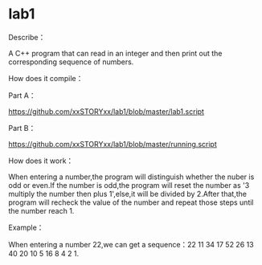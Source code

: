 # lab1


Describe：

A C++ program that can read in an integer and then print out the corresponding sequence of
numbers. 


How does it compile：

Part A：

https://github.com/xxSTORYxx/lab1/blob/master/lab1.script

Part B：

https://github.com/xxSTORYxx/lab1/blob/master/running.script


How does it work：

When entering a number,the program will distinguish whether the nuber is odd or even.If the number is odd,the program will reset the number as '3 multiply the number then plus 1',else,it will be divided by 2.After that,the program will recheck the value of the number and repeat those steps until the number reach 1.


Example：

When entering a number 22,we can get a sequence：22 11 34 17 52 26 13 40 20 10 5 16 8 4 2 1.
